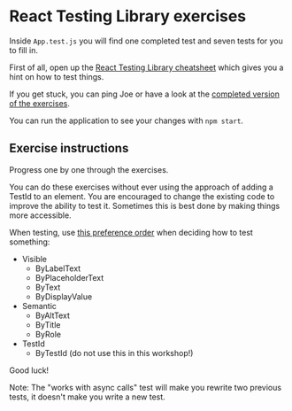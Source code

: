 # React Testing Library exercises

Inside `App.test.js` you will find one completed test and seven tests for you to fill in.

First of all, open up the [React Testing Library cheatsheet](https://github.com/testing-library/react-testing-library/raw/master/other/cheat-sheet.pdf) which gives you a hint on how to test things.

If you get stuck, you can ping Joe or have a look at the [completed version of the exercises](https://github.com/joejag/react-todo-2019/blob/final/src/App.test.js).

You can run the application to see your changes with `npm start`.

## Exercise instructions

Progress one by one through the exercises.

You can do these exercises without ever using the approach of adding a TestId to an element. You are encouraged to change the existing code to improve the ability to test it. Sometimes this is best done by making things more accessible.

When testing, use [this preference order](https://testing-library.com/docs/guide-which-query) when deciding how to test something:

- Visible
  - ByLabelText
  - ByPlaceholderText
  - ByText
  - ByDisplayValue
- Semantic
  - ByAltText
  - ByTitle
  - ByRole
- TestId
  - ByTestId (do not use this in this workshop!)

Good luck!

Note: The "works with async calls" test will make you rewrite two previous tests, it doesn't make you write a new test.
